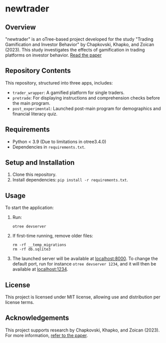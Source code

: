 
# newtrader

## Overview
"newtrader" is an oTree-based project developed for the study "Trading Gamification and Investor Behavior" by Chapkovski, Khapko, and Zoican (2023). This study investigates the effects of gamification in trading platforms on investor behavior. [Read the paper](https://papers.ssrn.com/sol3/papers.cfm?abstract_id=3971868)

## Repository Contents
This repository, structured into three apps, includes:
- `trader_wrapper`: A gamified platform for single traders.
- `pretrade`: For displaying instructions and comprehension checks before the main program.
- `post_experimental`: Launched post-main program for demographics and financial literacy quiz.

## Requirements
- Python < 3.9 (Due to limitations in otree3.4.0)
- Dependencies in `requirements.txt`.

## Setup and Installation
1. Clone this repository.
2. Install dependencies: `pip install -r requirements.txt`.

## Usage
To start the application:
1. Run:
   ```she
   otree devserver
   ```
2. If first-time running, remove older files:
   ```she
   rm -rf __temp_migrations
   rm -rf db.sqlite3
   ```
3. The launched server will be available at [localhost:8000](http://localhost:8000). 
    To change the default port, run for instance `otree devserver 1234`, and it will then be available at [localhost:1234](http://localhost:1234).

## License
This project is licensed under MIT license, allowing use and distribution per license terms.

## Acknowledgements
This project supports research by Chapkovski, Khapko, and Zoican (2023). For more information, [refer to the paper](https://papers.ssrn.com/sol3/papers.cfm?abstract_id=3971868).
